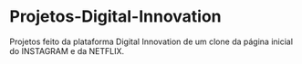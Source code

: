 # Projetos-Digital-Innovation
Projetos feito da plataforma Digital Innovation de um clone da página inicial do INSTAGRAM e da NETFLIX.
